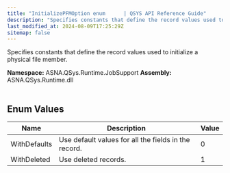 ```yaml
---
title: "InitializePFMOption enum      | QSYS API Reference Guide"
description: "Specifies constants that define the record values used to initialize a physical file member. "
last_modified_at: 2024-08-09T17:25:29Z
sitemap: false
---
```


Specifies constants that define the record values used to initialize a physical file member.

**Namespace:** ASNA.QSys.Runtime.JobSupport
**Assembly:** ASNA.QSys.Runtime.dll
<br>
<br>

## Enum Values

| Name | Description | Value
| --- | --- | --- 
| WithDefaults | Use default values for all the fields in the record. | 0 |
| WithDeleted | Use deleted records. | 1 |
